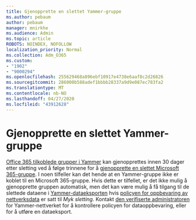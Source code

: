 ```yaml
---
title: Gjenopprette en slettet Yammer-gruppe
ms.author: pebaum
author: pebaum
manager: mnirkhe
ms.audience: Admin
ms.topic: article
ROBOTS: NOINDEX, NOFOLLOW
localization_priority: Normal
ms.collection: Adm_O365
ms.custom:
- "1902"
- "9000294"
ms.openlocfilehash: 255629468a896ebf10917e4738e6aaf8c2d26826
ms.sourcegitcommit: 286000b588adef1bbbb28337a9d9e087ec783fa2
ms.translationtype: MT
ms.contentlocale: nb-NO
ms.lasthandoff: 04/27/2020
ms.locfileid: "43912628"
---
```

# <a name="restore-a-deleted-yammer-group"></a>Gjenopprette en slettet Yammer-gruppe

[Office 365 tilkoblede grupper i Yammer](https://docs.microsoft.com/yammer/manage-yammer-groups/yammer-and-office-365-groups) kan gjenopprettes innen 30 dager etter sletting ved å følge trinnene for å [gjenopprette en slettet Microsoft 365-gruppe](https://docs.microsoft.com/office365/admin/create-groups/restore-deleted-group).
I noen tilfeller kan det hende at en Yammer-gruppe ikke er koblet til en Microsoft 365-gruppe. Hvis dette er tilfellet, er det ikke mulig å gjenopprette gruppen automatisk, men det kan være mulig å få tilgang til de slettede dataene i [Yammer-dataeksporten](https://docs.microsoft.com/yammer/manage-security-and-compliance/export-yammer-enterprise-data) hvis [policyen for oppbevaring av nettverksdata](https://docs.microsoft.com/yammer/manage-security-and-compliance/manage-data-compliance) er satt til *Myk sletting*. Kontakt [den verifiserte administratoren](https://docs.microsoft.com/yammer/manage-yammer-users/manage-yammer-admins) for Yammer-nettverket for å kontrollere policyen for dataoppbevaring, eller for å utføre en dataeksport.
